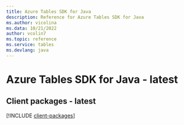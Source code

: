```yaml
---
title: Azure Tables SDK for Java
description: Reference for Azure Tables SDK for Java
ms.author: vicolina
ms.data: 10/21/2022
author: vcolin7
ms.topic: reference
ms.service: tables
ms.devlang: java
---
```

# Azure Tables SDK for Java - latest

## Client packages - latest
[!INCLUDE [client-packages](tables-client-index.md)]